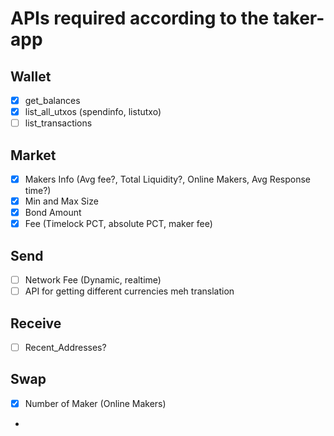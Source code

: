 # APIs required according to the taker-app

## Wallet
- [x] get_balances
- [x] list_all_utxos (spendinfo, listutxo)
- [ ] list_transactions

## Market
- [x] Makers Info (Avg fee?, Total Liquidity?, Online Makers, Avg Response time?)
- [x] Min and Max Size
- [x] Bond Amount
- [x] Fee (Timelock PCT, absolute PCT, maker fee)

## Send
- [ ] Network Fee (Dynamic, realtime)
- [ ] API for getting different currencies meh translation

## Receive
- [ ] Recent_Addresses?

## Swap
- [x] Number of Maker (Online Makers)
-